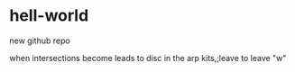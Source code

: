 # hell-world
new github repo

when intersections become leads to disc in the arp kits,;leave
to leave "w"
